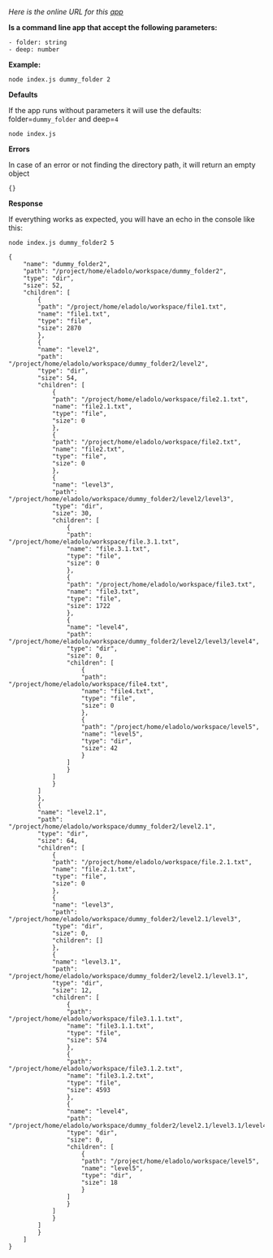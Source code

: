 *Here is the online URL for this [app](https://codesandbox.io/p/github/eladolo/digitalhype-javascript-v2/main?file=%2Findex.js%3A44%2C9&layout=%257B%2522sidebarPanel%2522%253A%2522GIT%2522%252C%2522rootPanelGroup%2522%253A%257B%2522direction%2522%253A%2522horizontal%2522%252C%2522contentType%2522%253A%2522UNKNOWN%2522%252C%2522type%2522%253A%2522PANEL_GROUP%2522%252C%2522id%2522%253A%2522ROOT_LAYOUT%2522%252C%2522panels%2522%253A%255B%257B%2522type%2522%253A%2522PANEL_GROUP%2522%252C%2522contentType%2522%253A%2522UNKNOWN%2522%252C%2522direction%2522%253A%2522vertical%2522%252C%2522id%2522%253A%2522clnj57y2p0007356mi1qaprlq%2522%252C%2522sizes%2522%253A%255B70%252C30%255D%252C%2522panels%2522%253A%255B%257B%2522type%2522%253A%2522PANEL_GROUP%2522%252C%2522contentType%2522%253A%2522EDITOR%2522%252C%2522direction%2522%253A%2522horizontal%2522%252C%2522id%2522%253A%2522EDITOR%2522%252C%2522panels%2522%253A%255B%257B%2522type%2522%253A%2522PANEL%2522%252C%2522contentType%2522%253A%2522EDITOR%2522%252C%2522id%2522%253A%2522clnj57y2p0003356mx7cv3vnp%2522%257D%255D%252C%2522sizes%2522%253A%255B100%255D%257D%252C%257B%2522type%2522%253A%2522PANEL_GROUP%2522%252C%2522contentType%2522%253A%2522SHELLS%2522%252C%2522direction%2522%253A%2522horizontal%2522%252C%2522id%2522%253A%2522SHELLS%2522%252C%2522panels%2522%253A%255B%257B%2522type%2522%253A%2522PANEL%2522%252C%2522contentType%2522%253A%2522SHELLS%2522%252C%2522id%2522%253A%2522clnj57y2p0005356mnc3qsle8%2522%257D%255D%252C%2522sizes%2522%253A%255B100%255D%257D%255D%257D%252C%257B%2522type%2522%253A%2522PANEL_GROUP%2522%252C%2522contentType%2522%253A%2522DEVTOOLS%2522%252C%2522direction%2522%253A%2522vertical%2522%252C%2522id%2522%253A%2522DEVTOOLS%2522%252C%2522panels%2522%253A%255B%257B%2522type%2522%253A%2522PANEL%2522%252C%2522contentType%2522%253A%2522DEVTOOLS%2522%252C%2522id%2522%253A%2522clnj57y2p0006356mr6r2tga5%2522%257D%255D%252C%2522sizes%2522%253A%255B100%255D%257D%255D%252C%2522sizes%2522%253A%255B100%252C0%255D%257D%252C%2522tabbedPanels%2522%253A%257B%2522clnj57y2p0003356mx7cv3vnp%2522%253A%257B%2522id%2522%253A%2522clnj57y2p0003356mx7cv3vnp%2522%252C%2522tabs%2522%253A%255B%257B%2522type%2522%253A%2522FILE%2522%252C%2522filepath%2522%253A%2522%252Findex.js%2522%252C%2522id%2522%253A%2522clnj586rb0093356ml15g8sm0%2522%252C%2522mode%2522%253A%2522permanent%2522%252C%2522state%2522%253A%2522IDLE%2522%257D%255D%252C%2522activeTabId%2522%253A%2522clnj586rb0093356ml15g8sm0%2522%257D%252C%2522clnj57y2p0006356mr6r2tga5%2522%253A%257B%2522id%2522%253A%2522clnj57y2p0006356mr6r2tga5%2522%252C%2522activeTabId%2522%253A%2522clnj9wb7e04ow356mqb7b1ryh%2522%252C%2522tabs%2522%253A%255B%257B%2522type%2522%253A%2522DOCS%2522%252C%2522id%2522%253A%2522clnj9wb7e04ow356mqb7b1ryh%2522%252C%2522mode%2522%253A%2522permanent%2522%257D%255D%257D%252C%2522clnj57y2p0005356mnc3qsle8%2522%253A%257B%2522id%2522%253A%2522clnj57y2p0005356mnc3qsle8%2522%252C%2522tabs%2522%253A%255B%257B%2522id%2522%253A%2522clnjabf6p04rf356mgohhcwk9%2522%252C%2522mode%2522%253A%2522permanent%2522%252C%2522type%2522%253A%2522TERMINAL%2522%252C%2522shellId%2522%253A%2522clnjacbo5000ce8dc6hxsaw5h%2522%257D%255D%252C%2522activeTabId%2522%253A%2522clnjabf6p04rf356mgohhcwk9%2522%257D%257D%252C%2522showDevtools%2522%253Afalse%252C%2522showShells%2522%253Atrue%252C%2522showSidebar%2522%253Atrue%252C%2522sidebarPanelSize%2522%253A15%257D)*

**Is a command line app that accept the following parameters:**

    - folder: string
    - deep: number

**Example:**

    node index.js dummy_folder 2

**Defaults**

If the app runs without parameters it will use the defaults:  folder=`dummy_folder` and deep=`4`

    node index.js

**Errors**

In case of an error or not finding the directory path, it will return an empty object

    {}

**Response**

If everything works as expected, you will have an echo in the console like this:

    node index.js dummy_folder2 5

    {
        "name": "dummy_folder2",
        "path": "/project/home/eladolo/workspace/dummy_folder2",
        "type": "dir",
        "size": 52,
        "children": [
            {
            "path": "/project/home/eladolo/workspace/file1.txt",
            "name": "file1.txt",
            "type": "file",
            "size": 2870
            },
            {
            "name": "level2",
            "path": "/project/home/eladolo/workspace/dummy_folder2/level2",
            "type": "dir",
            "size": 54,
            "children": [
                {
                "path": "/project/home/eladolo/workspace/file2.1.txt",
                "name": "file2.1.txt",
                "type": "file",
                "size": 0
                },
                {
                "path": "/project/home/eladolo/workspace/file2.txt",
                "name": "file2.txt",
                "type": "file",
                "size": 0
                },
                {
                "name": "level3",
                "path": "/project/home/eladolo/workspace/dummy_folder2/level2/level3",
                "type": "dir",
                "size": 30,
                "children": [
                    {
                    "path": "/project/home/eladolo/workspace/file.3.1.txt",
                    "name": "file.3.1.txt",
                    "type": "file",
                    "size": 0
                    },
                    {
                    "path": "/project/home/eladolo/workspace/file3.txt",
                    "name": "file3.txt",
                    "type": "file",
                    "size": 1722
                    },
                    {
                    "name": "level4",
                    "path": "/project/home/eladolo/workspace/dummy_folder2/level2/level3/level4",
                    "type": "dir",
                    "size": 0,
                    "children": [
                        {
                        "path": "/project/home/eladolo/workspace/file4.txt",
                        "name": "file4.txt",
                        "type": "file",
                        "size": 0
                        },
                        {
                        "path": "/project/home/eladolo/workspace/level5",
                        "name": "level5",
                        "type": "dir",
                        "size": 42
                        }
                    ]
                    }
                ]
                }
            ]
            },
            {
            "name": "level2.1",
            "path": "/project/home/eladolo/workspace/dummy_folder2/level2.1",
            "type": "dir",
            "size": 64,
            "children": [
                {
                "path": "/project/home/eladolo/workspace/file.2.1.txt",
                "name": "file.2.1.txt",
                "type": "file",
                "size": 0
                },
                {
                "name": "level3",
                "path": "/project/home/eladolo/workspace/dummy_folder2/level2.1/level3",
                "type": "dir",
                "size": 0,
                "children": []
                },
                {
                "name": "level3.1",
                "path": "/project/home/eladolo/workspace/dummy_folder2/level2.1/level3.1",
                "type": "dir",
                "size": 12,
                "children": [
                    {
                    "path": "/project/home/eladolo/workspace/file3.1.1.txt",
                    "name": "file3.1.1.txt",
                    "type": "file",
                    "size": 574
                    },
                    {
                    "path": "/project/home/eladolo/workspace/file3.1.2.txt",
                    "name": "file3.1.2.txt",
                    "type": "file",
                    "size": 4593
                    },
                    {
                    "name": "level4",
                    "path": "/project/home/eladolo/workspace/dummy_folder2/level2.1/level3.1/level4",
                    "type": "dir",
                    "size": 0,
                    "children": [
                        {
                        "path": "/project/home/eladolo/workspace/level5",
                        "name": "level5",
                        "type": "dir",
                        "size": 18
                        }
                    ]
                    }
                ]
                }
            ]
            }
        ]
    }